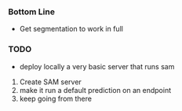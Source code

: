 ### Bottom Line

- Get segmentation to work in full

### TODO

- deploy locally a very basic server that runs sam

1. Create SAM server
2. make it run a default prediction on an endpoint
3. keep going from there
